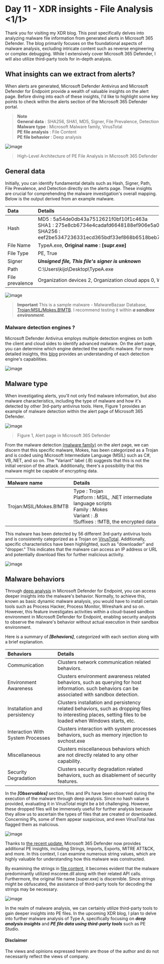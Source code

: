 # Day 11 - XDR insights - File Analysis <1/1>
Thank you for visiting my XDR blog. This post specifically delves into analyzing malware file information from generated alerts in Microsoft 365 Defender. 
The blog primarily focuses on the foundational aspects of malware analysis, excluding intricate content such as reverse engineering or complex debugging.
While I extensively cover Microsoft 365 Defender, I will also utilize  third-party tools for in-depth analysis.

## What insights can we extract from alerts?
When alerts are generated, Microsoft Defender Antivirus and Microsoft Defender for Endpoint provide a wealth of valuable insights on the alert page. Before diving into each of these insights, I'd like to highlight some key points to check within the alerts section of the Microsoft 365 Defender portal.

> **Note**  
> **General data** : SHA256, SHA1, MD5, Signer, File Prevalence, Detection <br>
> **Malware type** : Microsoft Malware family, VirusTotal <br>
> **PE file analysis** : File Content  <New> <br>
> **PE file behavior** : Deep analysis


![image](https://github.com/LearningKijo/SecurityResearcher-Note/assets/120234772/b15b25fa-4167-434a-adbc-29fb86c9786c)

> High-Level Architecture of PE File Analysis in Microsoft 365 Defender

## General data
Initially, you can identify fundamental details such as Hash, Signer, Path, File Prevalence, and Detection directly on the alerts page. 
These insights are crucial for comprehending the malware investigation's overall mapping. Below is the output derived from an example malware.

| Data   | Details        |
|:-------|:---------------|
|  Hash  | MD5 : 5a54de0db43a7512621f0bf10f1c463a <br> SHA1 : 275e8cb6734e4cadafd6648188ef906e5a096940 <br> SHA256 : eef2be5347236331ecd365bdf33ef868b6518beb7ae94074be56f955d2a951d7 |
|  File Name | TypeA.exe, **Original name : [supr.exe]** |
|  File Type | PE, True | 
|  Signer | ***Unsigned file, This file's signer is unknown*** | 
|  Path  | C:\Users\kijo\Desktop\TypeA.exe |
|  File prevalence | Organization devices 2, Organization cloud apps 0, Worldwide devices 2 | 

![image](https://github.com/LearningKijo/SecurityResearcher-Note/assets/120234772/cc3b5ca7-6080-4ad9-8fd2-a86b3f8ef314)


> **Important** 
> This is a sample malware - MalwareBazaar Database, [Trojan:MSIL/Mokes.B!MTB](https://bazaar.abuse.ch/sample/eef2be5347236331ecd365bdf33ef868b6518beb7ae94074be56f955d2a951d7/#intel). I recommend testing it within ***a sandbox environment***. 

### Malware detection engines ? 
Microsoft Defender Antivirus employs multiple detection engines on both the client and cloud sides to identify advanced malware. 
 On the alert page, you can determine which engine detected the specific malware. For more detailed insights, this [blog](https://www.microsoft.com/en-us/security/blog/2019/06/24/inside-out-get-to-know-the-advanced-technologies-at-the-core-of-microsoft-defender-atp-next-generation-protection/) provides an understanding of each detection engine's capabilities.
 
![image](https://github.com/LearningKijo/SecurityResearcher-Note/assets/120234772/1f2e89a4-f4bd-4cd5-81de-e1dfae8b97d3)


## Malware type
When investigating alerts, you'll not only find malware information, but also malware characteristics, including the type of malware and how it's detected by other 3rd-party antivirus tools. Here, Figure 1 provides an example of malware detection within the alert page of Microsoft 365 Defender.

![image](https://github.com/LearningKijo/SecurityResearcher-Note/assets/120234772/758b0fc1-7d82-417a-9535-aab8e979d4bb)

> Figure 1, Alert page in Microsoft 365 Defender

From the malware detection [(malware family)](https://learn.microsoft.com/en-us/microsoft-365/security/intelligence/malware-naming?view=o365-worldwide) on the alert page, we can discern that this specific malware, Mokes, has been categorized as a Trojan and is coded using Microsoft Intermediate Language (MSIL) such as C#, VB,.NET, and so on. The "Variant" label (.B) suggests that this is not the initial version of the attack. Additionally, there's a possibility that this malware might be capable of encrypting data.

| Malware name | Details            |
|:--------------|:-------------------|
| Trojan:MSIL/Mokes.B!MTB | Type : Trojan <br> Platform : MSIL, .NET intermediate language scripts <br> Family : Mokes <br> Variant : .B <br> !Suffixes : !MTB, the encrypted data |



This malware has been detected by 56 different 3rd-party antivirus tools and is consistently categorized as a Trojan on [VirusTotal](https://www.virustotal.com/gui/home/upload). Additionally, specific characteristics have been highlighted, such as "downloader" and "dropper." This indicates that the malware can access an IP address or URL and potentially download files for further malicious activity.

![image](https://github.com/LearningKijo/SecurityResearcher-Note/assets/120234772/08a17126-e4ff-4de9-8f5b-67a02b16ccbe)

## Malware behaviors
Through [deep analysis](https://learn.microsoft.com/en-us/microsoft-365/security/defender-endpoint/respond-file-alerts?view=o365-worldwide#deep-analysis) in Microsoft Defender for Endpoint, you can access deeper insights into the malware's behavior. 
Normally, to achieve this, known as basic dynamic malware analysis, you would have to install certain tools such as Process Hacker, Process Monitor, Wireshark and so on. 
However, this feature investigates activities within a cloud-based sandbox environment in Microsoft Defender for Endpoint, enabling security analysts to observe the malware's behavior without actual execution in their sandbox environment.

Here is a summary of ***[Behaviors]***, categorized with each section along with a brief explanation.

| Behaviors |   Details    |
|:----------|:-------------|
| Communication | Clusters network communication related behaviors. |
| Environment Awareness | Clusters environment awareness related behaviors, such as querying for host information. such behaviors can be associated with sandbox detection. | 
| Installation and persistency | Clusters installation and persistency related behaviors, such as dropping files to interesting places, setting files to be loaded when Windows starts, etc. |
| Interaction With System Processes | Clusters interaction with system processes behaviors, such as memory injection to svchost.exe |
| Miscellaneous | Clusters miscellaneous behaviors which are not directly related to any other capability. | 
| Security Degradation | Clusters security degradation related behaviors, such as disablement of security features. |

In the ***[Observables]*** section, files and IPs have been observed during the execution of the malware through deep analysis. Since no hash value is provided, evaluating it in VirusTotal might be a bit challenging. However, these dropped files will be immensely useful for further analysis because they allow us to ascertain the types of files that are created or downloaded. Concerning IPs, some of them appear suspicious, and even VirusTotal has flagged them as malicious.

![image](https://github.com/LearningKijo/SecurityResearcher-Note/assets/120234772/872b2049-48a2-4a4a-a1ca-2b138e5aa6fe)

Thanks to [the recent update](https://techcommunity.microsoft.com/t5/microsoft-365-defender-blog/new-file-analysis-and-pivoting-capabilities-in-microsoft-365/ba-p/3853313), Microsoft 365 Defender now provides additional PE insights, including Strings, Imports, Exports, MITRE ATT&CK, and more. In this context, I can examine numerous string values, which are highly valuable for understanding how this malware was constructed.

By examining the strings in [file content](https://learn.microsoft.com/en-us/microsoft-365/security/defender-endpoint/investigate-files?view=o365-worldwide), it becomes evident that the malware predominantly utilized mscoree.dll along with their related API calls. Furthermore, the original file name [super.exe] is discernible. Since strings might be obfuscated, the assistance of third-party tools for decoding the strings may be necessary.

![image](https://github.com/LearningKijo/SecurityResearcher-Note/assets/120234772/f9c891e7-bf82-4dc3-933d-fa18f0d6885d)

In the realm of malware analysis, we can certainly utilize third-party tools to gain deeper insights into PE files. In the upcoming XDR blog, 
I plan to delve into further malware analysis of Type A, specifically focusing on  ***deep analysis insights*** and ***PE file data using third-party tools*** such as PE Studio.

#### Disclaimer
The views and opinions expressed herein are those of the author and do not necessarily reflect the views of company.
